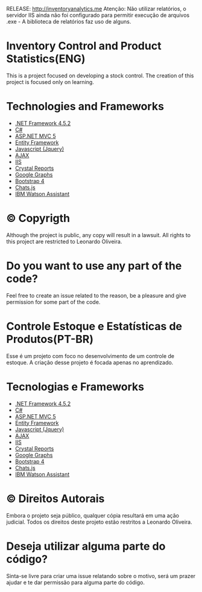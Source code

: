 RELEASE: http://inventoryanalytics.me
Atenção: Não utilizar relatórios, o servidor IIS ainda não foi configurado para permitir execução de arquivos .exe - A biblioteca de relatórios faz uso de alguns.

# Inventory Control and Product Statistics(ENG)
This is a project focused on developing a stock control.
The creation of this project is focused only on learning.

# Technologies and Frameworks
- [.NET Framework 4.5.2](https://docs.microsoft.com/en-us/dotnet/framework/)
- [C#](https://docs.microsoft.com/en-us/dotnet/csharp/)
- [ASP.NET MVC 5](https://docs.microsoft.com/pt-br/aspnet/mvc/overview/getting-started/introduction/getting-started)
- [Entity Framework](https://docs.microsoft.com/pt-br/ef/)
- [Javascript (Jquery)](https://api.jquery.com/)
- [AJAX](https://api.jquery.com/category/ajax/)
- [IIS](https://docs.microsoft.com/en-us/iis/get-started/whats-new-in-iis-10-version-1709/new-features-introduced-in-iis-10-1709)
- [Crystal Reports](https://www.crystalreports.com/)
- [Google Graphs](https://developers.google.com/chart/)
- [Bootstrap 4](https://getbootstrap.com/docs/4.0/getting-started/introduction/)
- [Chats.js](https://www.chartjs.org/)
- [IBM Watson Assistant](https://www.ibm.com/cloud/watson-assistant/)

# © Copyrigth 
Although the project is public, any copy will result in a lawsuit. All rights to this project are restricted to Leonardo Oliveira.

# Do you want to use any part of the code?
Feel free to create an issue related to the reason, be a pleasure and give permission for some part of the code.



# Controle Estoque e Estatísticas de Produtos(PT-BR)
Esse é um projeto com foco no desenvolvimento de um controle de estoque.
A criação desse projeto é focada apenas no aprendizado.

# Tecnologias e Frameworks
- [.NET Framework 4.5.2](https://docs.microsoft.com/en-us/dotnet/framework/)
- [C#](https://docs.microsoft.com/en-us/dotnet/csharp/)
- [ASP.NET MVC 5](https://docs.microsoft.com/pt-br/aspnet/mvc/overview/getting-started/introduction/getting-started)
- [Entity Framework](https://docs.microsoft.com/pt-br/ef/)
- [Javascript (Jquery)](https://api.jquery.com/)
- [AJAX](https://api.jquery.com/category/ajax/)
- [IIS](https://docs.microsoft.com/en-us/iis/get-started/whats-new-in-iis-10-version-1709/new-features-introduced-in-iis-10-1709)
- [Crystal Reports](https://www.crystalreports.com/)
- [Google Graphs](https://developers.google.com/chart/)
- [Bootstrap 4](https://getbootstrap.com/docs/4.0/getting-started/introduction/)
- [Chats.js](https://www.chartjs.org/)
- [IBM Watson Assistant](https://www.ibm.com/cloud/watson-assistant/)

# © Direitos Autorais 
Embora o projeto seja público, qualquer cópia resultará em uma ação judicial. Todos os direitos deste projeto estão restritos a Leonardo Oliveira.

# Deseja utilizar alguma parte do código?
Sinta-se livre para criar uma issue relatando sobre o motivo, será um prazer ajudar e te dar permissão para alguma parte do código.

